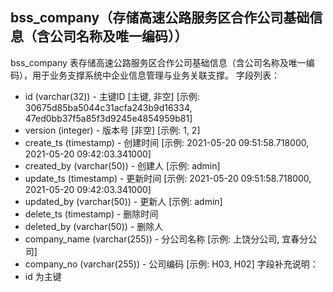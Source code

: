 ## bss_company（存储高速公路服务区合作公司基础信息（含公司名称及唯一编码））
bss_company 表存储高速公路服务区合作公司基础信息（含公司名称及唯一编码），用于业务支撑系统中企业信息管理与业务关联支撑。
字段列表：
- id (varchar(32)) - 主键ID [主键, 非空] [示例: 30675d85ba5044c31acfa243b9d16334, 47ed0bb37f5a85f3d9245e4854959b81]
- version (integer) - 版本号 [非空] [示例: 1, 2]
- create_ts (timestamp) - 创建时间 [示例: 2021-05-20 09:51:58.718000, 2021-05-20 09:42:03.341000]
- created_by (varchar(50)) - 创建人 [示例: admin]
- update_ts (timestamp) - 更新时间 [示例: 2021-05-20 09:51:58.718000, 2021-05-20 09:42:03.341000]
- updated_by (varchar(50)) - 更新人 [示例: admin]
- delete_ts (timestamp) - 删除时间
- deleted_by (varchar(50)) - 删除人
- company_name (varchar(255)) - 分公司名称 [示例: 上饶分公司, 宜春分公司]
- company_no (varchar(255)) - 公司编码 [示例: H03, H02]
字段补充说明：
- id 为主键